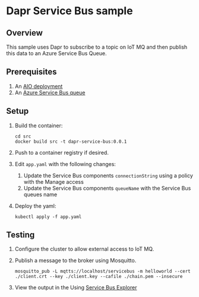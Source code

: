 # Dapr Service Bus sample

## Overview

This sample uses Dapr to subscribe to a topic on IoT MQ and then publish this data to an Azure Service Bus Queue.

## Prerequisites

1. An [AIO deployment](https://learn.microsoft.com/azure/iot-operations/get-started/quickstart-deploy)
1. An [Azure Service Bus queue](https://learn.microsoft.com/en-us/azure/service-bus-messaging/service-bus-quickstart-portal)

## Setup

1. Build the container:

    ```
    cd src
    docker build src -t dapr-service-bus:0.0.1
    ```

1. Push to a container registry if desired.

1. Edit `app.yaml` with the following changes:

    1. Update the Service Bus components `connectionString` using a policy with the Manage access
    1. Update the Service Bus components `queueName` with the Service Bus queues name

1. Deploy the yaml:

    ```
    kubectl apply -f app.yaml
    ```

## Testing

1. Configure the cluster to allow external access to IoT MQ.

1. Publish a message to the broker using Mosquitto.

    ```
    mosquitto_pub -L mqtts://localhost/servicebus -m helloworld --cert ./client.crt --key ./client.key --cafile ./chain.pem --insecure
    ```

1. View the output in the Using [Service Bus Explorer](https://learn.microsoft.com/azure/service-bus-messaging/explorer)

